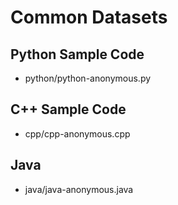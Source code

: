 # Common Datasets

## Python Sample Code
* python/python-anonymous.py

## C++ Sample Code
* cpp/cpp-anonymous.cpp

## Java
* java/java-anonymous.java
